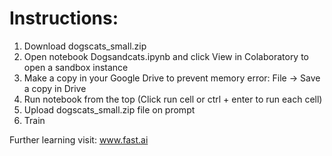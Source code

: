 # Instructions:

1. Download dogscats_small.zip
2. Open notebook Dogsandcats.ipynb and click View in Colaboratory to open a sandbox instance
3. Make a copy in your Google Drive to prevent memory error: File -> Save a copy in Drive
4. Run notebook from the top (Click run cell or ctrl + enter to run each cell)
5. Upload dogscats_small.zip file on prompt
6. Train

Further learning visit: www.fast.ai
